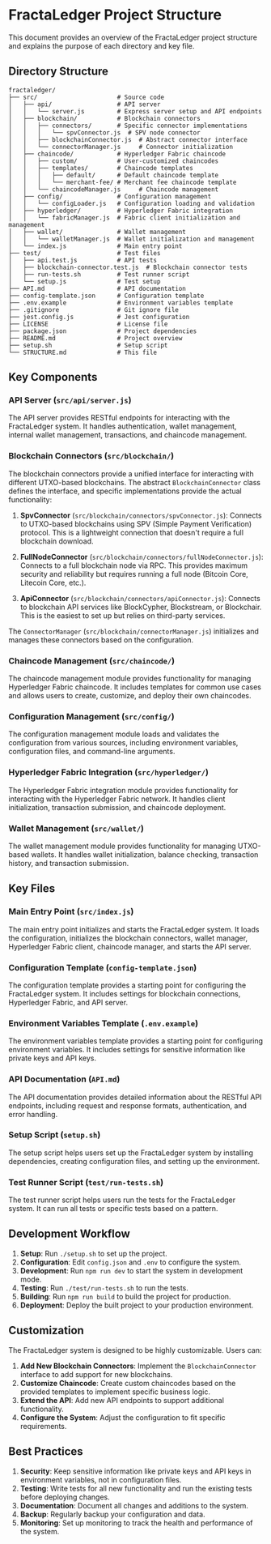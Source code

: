 # FractaLedger Project Structure

This document provides an overview of the FractaLedger project structure and explains the purpose of each directory and key file.

## Directory Structure

```
fractaledger/
├── src/                      # Source code
│   ├── api/                  # API server
│   │   └── server.js         # Express server setup and API endpoints
│   ├── blockchain/           # Blockchain connectors
│   │   ├── connectors/       # Specific connector implementations
│   │   │   └── spvConnector.js  # SPV node connector
│   │   ├── blockchainConnector.js  # Abstract connector interface
│   │   └── connectorManager.js     # Connector initialization
│   ├── chaincode/            # Hyperledger Fabric chaincode
│   │   ├── custom/           # User-customized chaincodes
│   │   ├── templates/        # Chaincode templates
│   │   │   ├── default/      # Default chaincode template
│   │   │   └── merchant-fee/ # Merchant fee chaincode template
│   │   └── chaincodeManager.js     # Chaincode management
│   ├── config/               # Configuration management
│   │   └── configLoader.js   # Configuration loading and validation
│   ├── hyperledger/          # Hyperledger Fabric integration
│   │   └── fabricManager.js  # Fabric client initialization and management
│   ├── wallet/               # Wallet management
│   │   └── walletManager.js  # Wallet initialization and management
│   └── index.js              # Main entry point
├── test/                     # Test files
│   ├── api.test.js           # API tests
│   ├── blockchain-connector.test.js  # Blockchain connector tests
│   ├── run-tests.sh          # Test runner script
│   └── setup.js              # Test setup
├── API.md                    # API documentation
├── config-template.json      # Configuration template
├── .env.example              # Environment variables template
├── .gitignore                # Git ignore file
├── jest.config.js            # Jest configuration
├── LICENSE                   # License file
├── package.json              # Project dependencies
├── README.md                 # Project overview
├── setup.sh                  # Setup script
└── STRUCTURE.md              # This file
```

## Key Components

### API Server (`src/api/server.js`)

The API server provides RESTful endpoints for interacting with the FractaLedger system. It handles authentication, wallet management, internal wallet management, transactions, and chaincode management.

### Blockchain Connectors (`src/blockchain/`)

The blockchain connectors provide a unified interface for interacting with different UTXO-based blockchains. The abstract `BlockchainConnector` class defines the interface, and specific implementations provide the actual functionality:

1. **SpvConnector** (`src/blockchain/connectors/spvConnector.js`): Connects to UTXO-based blockchains using SPV (Simple Payment Verification) protocol. This is a lightweight connection that doesn't require a full blockchain download.

2. **FullNodeConnector** (`src/blockchain/connectors/fullNodeConnector.js`): Connects to a full blockchain node via RPC. This provides maximum security and reliability but requires running a full node (Bitcoin Core, Litecoin Core, etc.).

3. **ApiConnector** (`src/blockchain/connectors/apiConnector.js`): Connects to blockchain API services like BlockCypher, Blockstream, or Blockchair. This is the easiest to set up but relies on third-party services.

The `ConnectorManager` (`src/blockchain/connectorManager.js`) initializes and manages these connectors based on the configuration.

### Chaincode Management (`src/chaincode/`)

The chaincode management module provides functionality for managing Hyperledger Fabric chaincode. It includes templates for common use cases and allows users to create, customize, and deploy their own chaincodes.

### Configuration Management (`src/config/`)

The configuration management module loads and validates the configuration from various sources, including environment variables, configuration files, and command-line arguments.

### Hyperledger Fabric Integration (`src/hyperledger/`)

The Hyperledger Fabric integration module provides functionality for interacting with the Hyperledger Fabric network. It handles client initialization, transaction submission, and chaincode deployment.

### Wallet Management (`src/wallet/`)

The wallet management module provides functionality for managing UTXO-based wallets. It handles wallet initialization, balance checking, transaction history, and transaction submission.

## Key Files

### Main Entry Point (`src/index.js`)

The main entry point initializes and starts the FractaLedger system. It loads the configuration, initializes the blockchain connectors, wallet manager, Hyperledger Fabric client, chaincode manager, and starts the API server.

### Configuration Template (`config-template.json`)

The configuration template provides a starting point for configuring the FractaLedger system. It includes settings for blockchain connections, Hyperledger Fabric, and API server.

### Environment Variables Template (`.env.example`)

The environment variables template provides a starting point for configuring environment variables. It includes settings for sensitive information like private keys and API keys.

### API Documentation (`API.md`)

The API documentation provides detailed information about the RESTful API endpoints, including request and response formats, authentication, and error handling.

### Setup Script (`setup.sh`)

The setup script helps users set up the FractaLedger system by installing dependencies, creating configuration files, and setting up the environment.

### Test Runner Script (`test/run-tests.sh`)

The test runner script helps users run the tests for the FractaLedger system. It can run all tests or specific tests based on a pattern.

## Development Workflow

1. **Setup**: Run `./setup.sh` to set up the project.
2. **Configuration**: Edit `config.json` and `.env` to configure the system.
3. **Development**: Run `npm run dev` to start the system in development mode.
4. **Testing**: Run `./test/run-tests.sh` to run the tests.
5. **Building**: Run `npm run build` to build the project for production.
6. **Deployment**: Deploy the built project to your production environment.

## Customization

The FractaLedger system is designed to be highly customizable. Users can:

1. **Add New Blockchain Connectors**: Implement the `BlockchainConnector` interface to add support for new blockchains.
2. **Customize Chaincode**: Create custom chaincodes based on the provided templates to implement specific business logic.
3. **Extend the API**: Add new API endpoints to support additional functionality.
4. **Configure the System**: Adjust the configuration to fit specific requirements.

## Best Practices

1. **Security**: Keep sensitive information like private keys and API keys in environment variables, not in configuration files.
2. **Testing**: Write tests for all new functionality and run the existing tests before deploying changes.
3. **Documentation**: Document all changes and additions to the system.
4. **Backup**: Regularly backup your configuration and data.
5. **Monitoring**: Set up monitoring to track the health and performance of the system.
